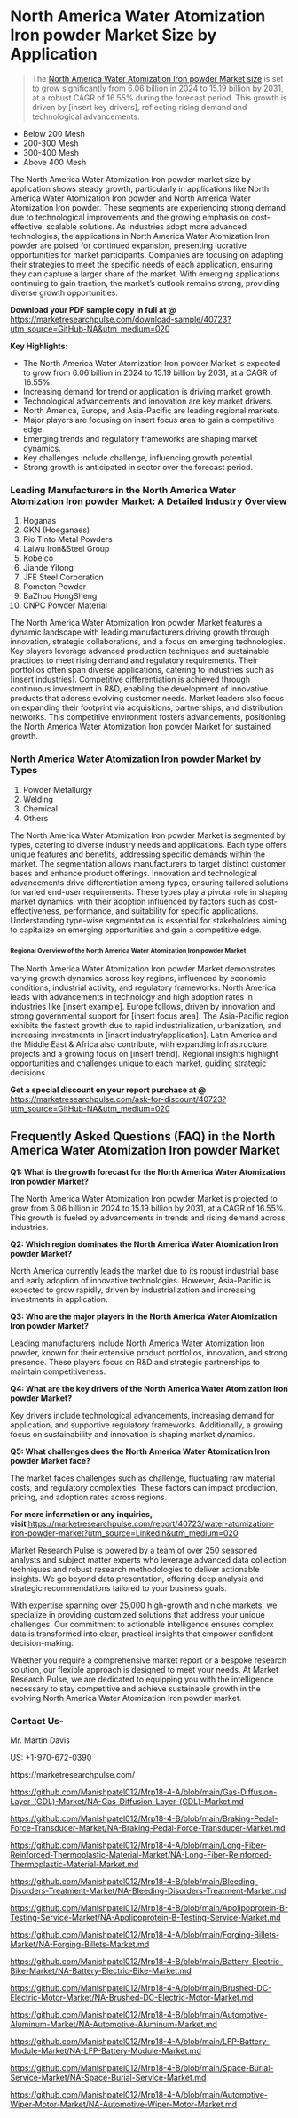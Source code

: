 <h1>North America Water Atomization Iron powder Market&nbsp;Size by Application</h1><blockquote><p>The <a href="https://marketresearchpulse.com/download-sample/40723?utm_source=GitHub-NA&amp;utm_medium=020">North America Water Atomization Iron powder Market size</a> is set to grow significantly from 6.06 billion in 2024 to 15.19 billion by 2031, at a robust CAGR of 16.55% during the forecast period. This growth is driven by [insert key drivers], reflecting rising demand and technological advancements.</p></blockquote><ul><li>Below 200 Mesh <li> 200-300 Mesh <li> 300-400 Mesh <li> Above 400 Mesh</li></ul><p>The North America Water Atomization Iron powder market size by application shows steady growth, particularly in applications like North America Water Atomization Iron powder and North America Water Atomization Iron powder. These segments are experiencing strong demand due to technological improvements and the growing emphasis on cost-effective, scalable solutions. As industries adopt more advanced technologies, the applications in North America Water Atomization Iron powder are poised for continued expansion, presenting lucrative opportunities for market participants. Companies are focusing on adapting their strategies to meet the specific needs of each application, ensuring they can capture a larger share of the market. With emerging applications continuing to gain traction, the market’s outlook remains strong, providing diverse growth opportunities.</p><p><strong>Download your PDF sample copy in full at @ </strong><a href="https://marketresearchpulse.com/download-sample/40723?utm_source=GitHub-NA&amp;utm_medium=020">https://marketresearchpulse.com/download-sample/40723?utm_source=GitHub-NA&amp;utm_medium=020</a></p><p><strong>Key Highlights: </strong></p><ul><li>The North America Water Atomization Iron powder Market is expected to grow from 6.06 billion in 2024 to 15.19 billion by 2031, at a CAGR of 16.55%.</li><li>Increasing demand for trend or application is driving market growth.</li><li>Technological advancements and innovation are key market drivers.</li><li>North America, Europe, and Asia-Pacific are leading regional markets.</li><li>Major players are focusing on insert focus area to gain a competitive edge.</li><li>Emerging trends and regulatory frameworks are shaping market dynamics.</li><li>Key challenges include challenge, influencing growth potential.</li><li>Strong growth is anticipated in sector over the forecast period.</li></ul><h3>Leading Manufacturers in the North America Water Atomization Iron powder Market: A Detailed Industry Overview</h3><ol><li>Hoganas</li><li>GKN (Hoeganaes)</li><li>Rio Tinto Metal Powders</li><li>Laiwu Iron&Steel Group</li><li>Kobelco</li><li>Jiande Yitong</li><li>JFE Steel Corporation</li><li>Pometon Powder</li><li>BaZhou HongSheng</li><li>CNPC Powder Material</li></ol><div class="flex max-w-full flex-col flex-grow"><div class="min-h-8 text-message flex w-full flex-col items-end gap-2 whitespace-normal break-words [.text-message+&amp;]:mt-5" dir="auto" data-message-author-role="assistant" data-message-id="fd8432e4-4910-450d-b182-61b7bfb0a01f" data-message-model-slug="gpt-4o"><div class="flex w-full flex-col gap-1 empty:hidden first:pt-[3px]"><div class="markdown prose w-full break-words dark:prose-invert light"><p>The North America Water Atomization Iron powder Market features a dynamic landscape with leading manufacturers driving growth through innovation, strategic collaborations, and a focus on emerging technologies. Key players leverage advanced production techniques and sustainable practices to meet rising demand and regulatory requirements. Their portfolios often span diverse applications, catering to industries such as [insert industries]. Competitive differentiation is achieved through continuous investment in R&amp;D, enabling the development of innovative products that address evolving customer needs. Market leaders also focus on expanding their footprint via acquisitions, partnerships, and distribution networks. This competitive environment fosters advancements, positioning the North America Water Atomization Iron powder Market for sustained growth.</p></div></div></div></div><h3>North America Water Atomization Iron powder Market by Types</h3><ol><li>Powder Metallurgy <li> Welding <li> Chemical <li> Others</li></ol><div class="flex max-w-full flex-col flex-grow"><div class="min-h-8 text-message flex w-full flex-col items-end gap-2 whitespace-normal break-words [.text-message+&amp;]:mt-5" dir="auto" data-message-author-role="assistant" data-message-id="084470be-0bb7-4664-bddf-5156b4f41249" data-message-model-slug="gpt-4o-mini"><div class="flex w-full flex-col gap-1 empty:hidden first:pt-[3px]"><div class="markdown prose w-full break-words dark:prose-invert light"><p>The North America Water Atomization Iron powder Market is segmented by types, catering to diverse industry needs and applications. Each type offers unique features and benefits, addressing specific demands within the market. The segmentation allows manufacturers to target distinct customer bases and enhance product offerings. Innovation and technological advancements drive differentiation among types, ensuring tailored solutions for varied end-user requirements. These types play a pivotal role in shaping market dynamics, with their adoption influenced by factors such as cost-effectiveness, performance, and suitability for specific applications. Understanding type-wise segmentation is essential for stakeholders aiming to capitalize on emerging opportunities and gain a competitive edge.</p></div></div></div></div><h3><span style="font-size: 11px;">Regional Overview of the North America Water Atomization Iron powder Market</span></h3><div class="flex max-w-full flex-col flex-grow"><div class="min-h-8 text-message flex w-full flex-col items-end gap-2 whitespace-normal break-words [.text-message+&amp;]:mt-5" dir="auto" data-message-author-role="assistant" data-message-id="e9038762-ce64-4e30-91c9-9bd413514231" data-message-model-slug="gpt-4o-mini"><div class="flex w-full flex-col gap-1 empty:hidden first:pt-[3px]"><div class="markdown prose w-full break-words dark:prose-invert light"><p>The North America Water Atomization Iron powder Market demonstrates varying growth dynamics across key regions, influenced by economic conditions, industrial activity, and regulatory frameworks. North America leads with advancements in technology and high adoption rates in industries like [insert example]. Europe follows, driven by innovation and strong governmental support for [insert focus area]. The Asia-Pacific region exhibits the fastest growth due to rapid industrialization, urbanization, and increasing investments in [insert industry/application]. Latin America and the Middle East &amp; Africa also contribute, with expanding infrastructure projects and a growing focus on [insert trend]. Regional insights highlight opportunities and challenges unique to each market, guiding strategic decisions.</p></div></div></div></div><p><strong>Get a special discount on your report purchase at @ </strong><a href="https://marketresearchpulse.com/ask-for-discount/40723?utm_source=GitHub-NA&amp;utm_medium=020">https://marketresearchpulse.com/ask-for-discount/40723?utm_source=GitHub-NA&amp;utm_medium=020</a></p><h2>Frequently Asked Questions (FAQ) in the North America Water Atomization Iron powder Market</h2><p><strong>Q1: What is the growth forecast for the North America Water Atomization Iron powder Market?</strong></p><p>The North America Water Atomization Iron powder Market is projected to grow from 6.06 billion in 2024 to 15.19 billion by 2031, at a CAGR of 16.55%. This growth is fueled by advancements in trends and rising demand across industries.</p><p><strong>Q2: Which region dominates the North America Water Atomization Iron powder Market?</strong></p><p>North America currently leads the market due to its robust industrial base and early adoption of innovative technologies. However, Asia-Pacific is expected to grow rapidly, driven by industrialization and increasing investments in application.</p><p><strong>Q3: Who are the major players in the North America Water Atomization Iron powder Market?</strong></p><p>Leading manufacturers include North America Water Atomization Iron powder, known for their extensive product portfolios, innovation, and strong presence. These players focus on R&amp;D and strategic partnerships to maintain competitiveness.</p><p><strong>Q4: What are the key drivers of the North America Water Atomization Iron powder Market?</strong></p><p>Key drivers include technological advancements, increasing demand for application, and supportive regulatory frameworks. Additionally, a growing focus on sustainability and innovation is shaping market dynamics.</p><p><strong>Q5: What challenges does the North America Water Atomization Iron powder Market face?</strong></p><p>The market faces challenges such as challenge, fluctuating raw material costs, and regulatory complexities. These factors can impact production, pricing, and adoption rates across regions.</p><p><strong>For more information or any inquiries, visit&nbsp;</strong><a href="https://marketresearchpulse.com/report/40723/water-atomization-iron-powder-market?utm_source=Linkedin&utm_medium=020">https://marketresearchpulse.com/report/40723/water-atomization-iron-powder-market?utm_source=Linkedin&utm_medium=020</a></p><p>Market Research Pulse is powered by a team of over 250 seasoned analysts and subject matter experts who leverage advanced data collection techniques and robust research methodologies to deliver actionable insights. We go beyond data presentation, offering deep analysis and strategic recommendations tailored to your business goals.</p><p>With expertise spanning over 25,000 high-growth and niche markets, we specialize in providing customized solutions that address your unique challenges. Our commitment to actionable intelligence ensures complex data is transformed into clear, practical insights that empower confident decision-making.</p><p>Whether you require a comprehensive market report or a bespoke research solution, our flexible approach is designed to meet your needs. At Market Research Pulse, we are dedicated to equipping you with the intelligence necessary to stay competitive and achieve sustainable growth in the evolving North America Water Atomization Iron powder market.</p><h3><strong>Contact Us-</strong></h3><p>Mr. Martin Davis</p><p>US: +1-970-672-0390</p><p>https://marketresearchpulse.com/</p><p><a href="https://github.com/Manishpatel012/Mrp18-4-A/blob/main/Gas-Diffusion-Layer-(GDL)-Market/NA-Gas-Diffusion-Layer-(GDL)-Market.md">https://github.com/Manishpatel012/Mrp18-4-A/blob/main/Gas-Diffusion-Layer-(GDL)-Market/NA-Gas-Diffusion-Layer-(GDL)-Market.md</a></p><p><a href="https://github.com/Manishpatel012/Mrp18-4-B/blob/main/Braking-Pedal-Force-Transducer-Market/NA-Braking-Pedal-Force-Transducer-Market.md">https://github.com/Manishpatel012/Mrp18-4-B/blob/main/Braking-Pedal-Force-Transducer-Market/NA-Braking-Pedal-Force-Transducer-Market.md</a></p><p><a href="https://github.com/Manishpatel012/Mrp18-4-A/blob/main/Long-Fiber-Reinforced-Thermoplastic-Material-Market/NA-Long-Fiber-Reinforced-Thermoplastic-Material-Market.md">https://github.com/Manishpatel012/Mrp18-4-A/blob/main/Long-Fiber-Reinforced-Thermoplastic-Material-Market/NA-Long-Fiber-Reinforced-Thermoplastic-Material-Market.md</a></p><p><a href="https://github.com/Manishpatel012/Mrp18-4-B/blob/main/Bleeding-Disorders-Treatment-Market/NA-Bleeding-Disorders-Treatment-Market.md">https://github.com/Manishpatel012/Mrp18-4-B/blob/main/Bleeding-Disorders-Treatment-Market/NA-Bleeding-Disorders-Treatment-Market.md</a></p><p><a href="https://github.com/Manishpatel012/Mrp18-4-B/blob/main/Apolipoprotein-B-Testing-Service-Market/NA-Apolipoprotein-B-Testing-Service-Market.md">https://github.com/Manishpatel012/Mrp18-4-B/blob/main/Apolipoprotein-B-Testing-Service-Market/NA-Apolipoprotein-B-Testing-Service-Market.md</a></p><p><a href="https://github.com/Manishpatel012/Mrp18-4-A/blob/main/Forging-Billets-Market/NA-Forging-Billets-Market.md">https://github.com/Manishpatel012/Mrp18-4-A/blob/main/Forging-Billets-Market/NA-Forging-Billets-Market.md</a></p><p><a href="https://github.com/Manishpatel012/Mrp18-4-B/blob/main/Battery-Electric-Bike-Market/NA-Battery-Electric-Bike-Market.md">https://github.com/Manishpatel012/Mrp18-4-B/blob/main/Battery-Electric-Bike-Market/NA-Battery-Electric-Bike-Market.md</a></p><p><a href="https://github.com/Manishpatel012/Mrp18-4-A/blob/main/Brushed-DC-Electric-Motor-Market/NA-Brushed-DC-Electric-Motor-Market.md">https://github.com/Manishpatel012/Mrp18-4-A/blob/main/Brushed-DC-Electric-Motor-Market/NA-Brushed-DC-Electric-Motor-Market.md</a></p><p><a href="https://github.com/Manishpatel012/Mrp18-4-B/blob/main/Automotive-Aluminum-Market/NA-Automotive-Aluminum-Market.md">https://github.com/Manishpatel012/Mrp18-4-B/blob/main/Automotive-Aluminum-Market/NA-Automotive-Aluminum-Market.md</a></p><p><a href="https://github.com/Manishpatel012/Mrp18-4-A/blob/main/LFP-Battery-Module-Market/NA-LFP-Battery-Module-Market.md">https://github.com/Manishpatel012/Mrp18-4-A/blob/main/LFP-Battery-Module-Market/NA-LFP-Battery-Module-Market.md</a></p><p><a href="https://github.com/Manishpatel012/Mrp18-4-B/blob/main/Space-Burial-Service-Market/NA-Space-Burial-Service-Market.md">https://github.com/Manishpatel012/Mrp18-4-B/blob/main/Space-Burial-Service-Market/NA-Space-Burial-Service-Market.md</a></p><p><a href="https://github.com/Manishpatel012/Mrp18-4-A/blob/main/Automotive-Wiper-Motor-Market/NA-Automotive-Wiper-Motor-Market.md">https://github.com/Manishpatel012/Mrp18-4-A/blob/main/Automotive-Wiper-Motor-Market/NA-Automotive-Wiper-Motor-Market.md</a></p>
